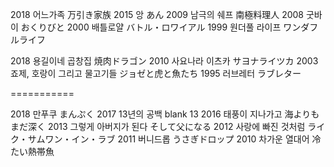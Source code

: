 2018 어느가족 万引き家族
2015 앙 あん
2009 남극의 쉐프 南極料理人
2008 굿바이  おくりびと
2000 배틀로얄 バトル・ロワイアル 
1999 원더풀 라이프 ワンダフルライフ

2018 용길이네 곱창집 焼肉ドラゴン
2010 사요나라 이츠카 サヨナライツカ 
2003 죠제, 호랑이 그리고 물고기들 ジョゼと虎と魚たち
1995 러브레터 ラブレター


===========

2018 만푸쿠 まんぷく 
2017 13년의 공백 blank 13
2016 태풍이 지나가고 海よりもまだ深く
2013 그렇게 아버지가 된다 そして父になる
2012 사랑에 빠진 것처럼 ライク・サムワン・イン・ラブ
2011 버니드롭 うさぎドロップ 
2010 차가운 열대어 冷たい熱帯魚
